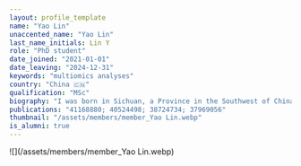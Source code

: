 ```yaml
---
layout: profile_template
name: "Yao Lin"
unaccented_name: "Yao Lin"
last_name_initials: Lin Y
role: "PhD student"
date_joined: "2021-01-01"
date_leaving: "2024-12-31"
keywords: "multiomics analyses"
country: "China 🇨🇳"
qualification: "MSc"
biography: "I was born in Sichuan, a Province in the Southwest of China. I obtained a BSc at Capital Normal University and a MSc at Beijing Normal University. My master’s project was mainly focused on the identification and classification of cucumber long non-coding RNAs based on RNA-Seq data. Ιn January 2021, I joined Marco Demaria’s lab as a PhD student, working on the characterization of senescence heterogeneity. In my free time I like to watch movies and hang out with friends."
publications: "41168880; 40524498; 38724734; 37969056"
thumbnail: "/assets/members/member_Yao Lin.webp"
is_alumni: true
---
```


 ![](/assets/members/member_Yao Lin.webp)

 